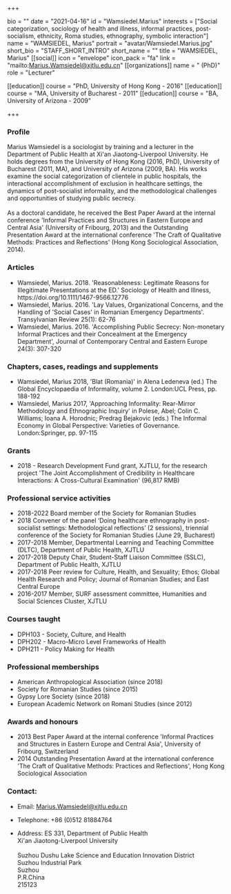 +++

bio = ""
date = "2021-04-16"
id = "Wamsiedel.Marius"
interests = ["Social categorization, sociology of health and illness, informal practices, post-socialism, ethnicity, Roma studies, ethnography, symbolic interaction"]
name = "WAMSIEDEL, Marius"
portrait = "avatar/Wamsiedel.Marius.jpg"
short_bio = "STAFF_SHORT_INTRO"
short_name = ""
title = "WAMSIEDEL, Marius"
[[social]]
    icon = "envelope"
    icon_pack = "fa"
    link = "mailto:Marius.Wamsiedel@xjtlu.edu.cn"
[[organizations]]
    name = " (PhD)"
    role = "Lecturer"

[[education]]
    course = "PhD, University of Hong Kong - 2016"
[[education]]
    course = "MA, University of Bucharest - 2011"
[[education]]
    course = "BA, University of Arizona - 2009"

+++


<!-- Research Team Begins -->


<!-- Research Team Ends -->


<!-- Alumni Begins -->
<!-- Alumni Ends -->


<!-- Teaching Begins -->


<!-- Teaching Ends -->



<!-- XJTLU Profile Begins -->

### Profile

Marius Wamsiedel is a sociologist by training and a lecturer in the Department of Public Health at Xi'an Jiaotong-Liverpool University. He holds degrees from the University of Hong Kong (2016, PhD), University of Bucharest (2011, MA), and University of Arizona (2009, BA). His works examine the social categorization of clientele in public hospitals, the interactional accomplishment of exclusion in healthcare settings, the dynamics of post-socialist informality, and the methodological challenges and opportunities of studying public secrecy.<br><br>As a doctoral candidate, he received the Best Paper Award at the internal conference 'Informal Practices and Structures in Eastern Europe and Central Asia' (University of Fribourg, 2013) and the Outstanding Presentation Award at the international conference 'The Craft of Qualitative Methods: Practices and Reflections' (Hong Kong Sociological Association, 2014). 

###  Articles

<ul> <li> Wamsiedel, Marius. 2018. 'Reasonableness: Legitimate Reasons for Illegitimate Presentations at the ED.' Sociology of Health and Illness, https://doi.org/10.1111/1467-9566.12776  </li><li> Wamsiedel, Marius. 2016. 'Lay Values, Organizational Concerns, and the Handling of 'Social Cases' in Romanian Emergency Departments'. Transylvanian Review 25(1): 62-76 </li><li> Wamsiedel, Marius. 2016. 'Accomplishing Public Secrecy: Non-monetary Informal Practices and their Concealment at the Emergency Department', Journal of Contemporary Central and Eastern Europe 24(3): 307-320 </li> </ul>

###  Chapters, cases, readings and supplements

<ul> <li> Wamsiedel, Marius 2018, 'Blat (Romania)' in Alena Ledeneva (ed.) The Global Encyclopaedia of Informality, volume 2. London:UCL Press, pp. 188-192 </li><li> Wamsiedel, Marius 2017, 'Approaching Informality: Rear-Mirror Methodology and Ethnographic Inquiry' in Polese, Abel; Colin C. Williams; Ioana A. Horodnic; Predrag Bejakovic (eds.) The Informal Economy in Global Perspective: Varieties of Governance. London:Springer, pp. 97-115 </li> </ul>

###  Grants

<ul> <li> 2018 - Research Development Fund grant, XJTLU, for the research project 'The Joint Accomplishment of Credibility in Healthcare Interactions: A Cross-Cultural Examination' (96,817 RMB) </li> </ul>

###  Professional service activities

<ul> <li> 2018-2022 Board member of the Society for Romanian Studies </li><li> 2018 Convener of the panel ‘Doing healthcare ethnography in post-socialist settings: Methodological reflections’ (2 sessions), triennial conference of the Society for Romanian Studies (June 29, Bucharest) </li><li> 2017-2018 Member, Departmental Learning and Teaching Committee (DLTC), Department of Public Health, XJTLU </li><li> 2017-2018 Deputy Chair, Student-Staff Liaison Committee (SSLC), Department of Public Health, XJTLU </li><li> 2017-2018 Peer review for Culture, Health, and Sexuality; Ethos; Global Health Research and Policy; Journal of Romanian Studies; and East Central Europe </li><li> 2016-2017 Member, SURF assessment committee, Humanities and Social Sciences Cluster, XJTLU </li> </ul>

###  Courses taught

<ul> <li> DPH103 - Society, Culture, and Health </li><li> DPH202 - Macro-Micro Level Frameworks of Health </li><li> DPH211 - Policy Making for Health </li> </ul>

###  Professional memberships

<ul> <li> American Anthropological Association (since 2018) </li><li> Society for Romanian Studies (since 2015) </li><li> Gypsy Lore Society (since 2018) </li><li> European Academic Network on Romani Studies (since 2012) </li> </ul>

###  Awards and honours

<ul> <li> 2013 Best Paper Award at the internal conference 'Informal Practices and Structures in Eastern Europe and Central Asia', University of Fribourg, Switzerland </li><li> 2014 Outstanding Presentation Award at the international conference 'The Craft of Qualitative Methods: Practices and Reflections', Hong Kong Sociological Association </li> </ul>


### Contact:

 - Email: Marius.Wamsiedel@xjtlu.edu.cn

 - Telephone: +86 (0)512 81884764

 - Address: ES 331, Department of Public Health<br>Xi'an Jiaotong-Liverpool University<br><br> Suzhou Dushu Lake Science and Education Innovation District <br> Suzhou Industrial Park <br> Suzhou <br> P.R.China<br> 215123<br><br>


<!-- XJTLU Profile Ends -->

